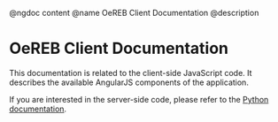 @ngdoc content
@name OeREB Client Documentation
@description

# OeREB Client Documentation

This documentation is related to the client-side JavaScript code. It
describes the available AngularJS components of the application.

If you are interested in the server-side code, please refer to the
[Python documentation](./).
